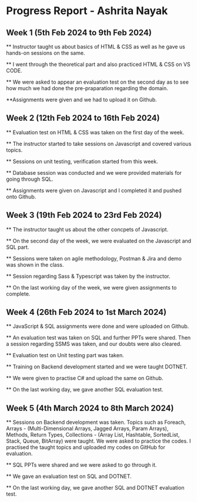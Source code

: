# Progress Report - Ashrita Nayak

## Week 1 (5th Feb 2024 to 9th  Feb 2024)
** Instructor taught us about basics of HTML & CSS as well as he gave us hands-on sessions on the same.

** I went through the theoretical part and also practiced HTML & CSS on VS CODE.

** We were asked to appear an evaluation test on the second day as to see how much we had done the pre-praparation regarding the domain.

**Assignments were given and we had to upload it on Github. 

## Week 2 (12th Feb 2024 to 16th Feb 2024)
** Evaluation test on HTML & CSS was taken on the first day of the week. 

** The instructor started to take sessions on Javascript and covered various topics.

** Sessions on unit testing, verification started from this week.

** Database session was conducted and we were provided materials for going through SQL.

** Assignments were given on Javascript and I completed it and pushed onto Github.

## Week 3 (19th Feb 2024 to 23rd Feb 2024)
** The instructor taught us about the other concpets of Javascript.

** On the second day of the week, we were evaluated on the Javascript and  SQL part.

** Sessions were taken on agile methodology, Postman &  Jira and demo was shown in the class.

** Session regarding Sass & Typescript was taken by the instructor.

** On the last working day of the week, we were given assignments to complete.

## Week 4 (26th Feb 2024 to 1st March 2024)
** JavaScript & SQL assignments were done and were uploaded on Github.

** An evaluation test was taken on SQL and further PPTs were shared. Then a session regarding SSMS was taken, and our doubts were also cleared.

** Evaluation test on Unit testing part was taken.

** Training on Backend development started and we were taught DOTNET.

** We were given to practise C# and upload the same on Github.

** On the last working day, we gave another SQL evaluation test.

## Week 5 (4th March 2024 to 8th March 2024)
** Sessions on Backend development was taken. Topics such as Foreach, Arrays - (Multi-Dimensional Arrays, Jagged Arrays, Param Arrays), Methods, Return Types, Collections - (Array List, Hashtable, SortedList, Stack, Queue, BitArray) were taught. We were asked to practice the codes. I practised the taught topics  and uploaded my codes on GitHub for evaluation.

** SQL PPTs were shared and we were asked to go through it.

** We gave an evaluation test on SQL and DOTNET.

** On the last working day, we gave another SQL and DOTNET evaluation test.
